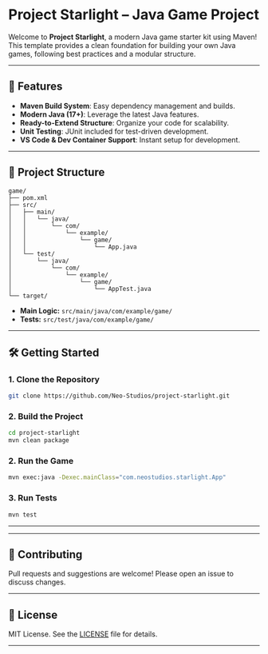 # Project Starlight – Java Game Project

Welcome to **Project Starlight**, a modern Java game starter kit using Maven! This template provides a clean foundation for building your own Java games, following best practices and a modular structure.

---

## 🚀 Features

- **Maven Build System**: Easy dependency management and builds.
- **Modern Java (17+)**: Leverage the latest Java features.
- **Ready-to-Extend Structure**: Organize your code for scalability.
- **Unit Testing**: JUnit included for test-driven development.
- **VS Code & Dev Container Support**: Instant setup for development.

---

## 📂 Project Structure

```
game/
├── pom.xml
├── src/
│   ├── main/
│   │   └── java/
│   │       └── com/
│   │           └── example/
│   │               └── game/
│   │                   └── App.java
│   └── test/
│       └── java/
│           └── com/
│               └── example/
│                   └── game/
│                       └── AppTest.java
└── target/
```

- **Main Logic:** `src/main/java/com/example/game/`
- **Tests:** `src/test/java/com/example/game/`

---

## 🛠️ Getting Started

### 1. **Clone the Repository**

```sh
git clone https://github.com/Neo-Studios/project-starlight.git
```
### 2. **Build the Project**

```sh
cd project-starlight
mvn clean package
```

### 2. **Run the Game**

```sh
mvn exec:java -Dexec.mainClass="com.neostudios.starlight.App"
```

### 3. **Run Tests**

```sh
mvn test
```


---




---



## 🤝 Contributing

Pull requests and suggestions are welcome! Please open an issue to discuss changes.

---

## 📄 License

MIT License. See the [LICENSE](LICENSE) file for details.

---

